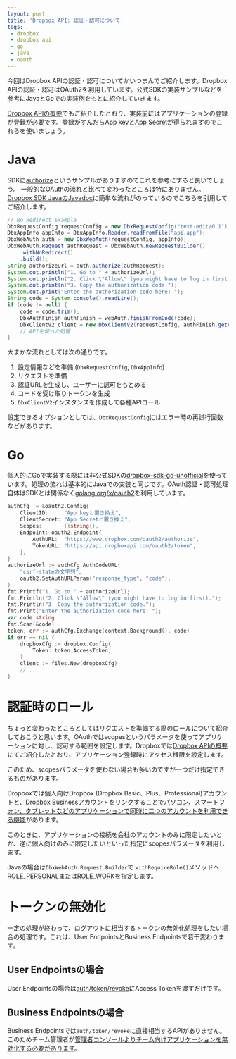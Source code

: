 ```yaml
---
layout: post
title: 'Dropbox API: 認証・認可について'
tags:
 - dropbox
 - dropbox api
 - go
 - java
 - oauth
---
```


今回はDropbox APIの認証・認可についてかいつまんでご紹介します。Dropbox APIの認証・認可はOAuth2を利用しています。公式SDKの実装サンプルなどを参考にJavaとGoでの実装例をもとに紹介していきます。

[Dropbox APIの概要](/2017/12/08/dropbox-api-overview/)でもご紹介したとおり、実装前にはアプリケーションの登録が登録が必要です。登録がすんだらApp keyとApp Secretが得られますのでこれらを使いましょう。

# Java

SDKに[authorize](https://github.com/dropbox/dropbox-sdk-java/tree/master/examples/authorize)というサンプルがありますのでこれを参考にすると良いでしょう。
一般的なOAuthの流れと比べて変わったところは特にありません。[Dropbox SDK JavaのJavadoc](https://dropbox.github.io/dropbox-sdk-java/api-docs/v2.1.x/)に簡単な流れがのっているのでこちらを引用してご紹介します。

```java
// No Redirect Example
DbxRequestConfig requestConfig = new DbxRequestConfig("text-edit/0.1");
DbxAppInfo appInfo = DbxAppInfo.Reader.readFromFile("api.app");
DbxWebAuth auth = new DbxWebAuth(requestConfig, appInfo);
DbxWebAuth.Request authRequest = DbxWebAuth.newRequestBuilder()
    .withNoRedirect()
    .build();
String authorizeUrl = auth.authorize(authRequest);
System.out.println("1. Go to " + authorizeUrl);
System.out.println("2. Click \"Allow\" (you might have to log in first).");
System.out.println("3. Copy the authorization code.");
System.out.print("Enter the authorization code here: ");
String code = System.console().readLine();
if (code != null) {
    code = code.trim();
    DbxAuthFinish authFinish = webAuth.finishFromCode(code);
    DbxClientV2 client = new DbxClientV2(requestConfig, authFinish.getAccessToken());
    // APIを使った処理
}
```

大まかな流れとしては次の通りです。

1. 設定情報などを準備 (`DbxRequestConfig`, `DbxAppInfo`)
2. リクエストを準備
3. 認証URLを生成し、ユーザーに認可をもとめる
4. コードを受け取りトークンを生成
5. `DbxClientV2`インスタンスを作成して各種APIコール

設定できるオプションとしては、`DbxRequestConfig`にはエラー時の再試行回数などがあります。

# Go

個人的にGoで実装する際には非公式SDKの[dropbox-sdk-go-unofficial](https://github.com/dropbox/dropbox-sdk-go-unofficial)を使っています。処理の流れは基本的にJavaでの実装と同じです。OAuth認証・認可処理自体はSDKとは関係なく[golang.org/x/oauth2](https://godoc.org/golang.org/x/oauth2)を利用しています。

```go
authCfg := &oauth2.Config{
	ClientID:     "App keyと置き換え",
	ClientSecret: "App Secretと置き換え",
	Scopes:       []string{},
	Endpoint: oauth2.Endpoint{
		AuthURL:  "https://www.dropbox.com/oauth2/authorize",
		TokenURL: "https://api.dropboxapi.com/oauth2/token",
	},
}
authorizeUrl := authCfg.AuthCodeURL(
	"csrf-stateの文字列",
	oauth2.SetAuthURLParam("response_type", "code"),
)
fmt.Printf("1. Go to " + authorizeUrl);
fmt.Println("2. Click \"Allow\" (you might have to log in first).");
fmt.Println("3. Copy the authorization code.");
fmt.Print("Enter the authorization code here: ");
var code string
fmt.Scan(&code)
token, err := authCfg.Exchange(context.Background(), code)
if err == nil {
	dropboxCfg := dropbox.Config{
		Token: token.AccessToken,
	}
	client := files.New(dropboxCfg)
	// ...
}
```

# 認証時のロール

ちょっと変わったところとしてはリクエストを準備する際のロールについて紹介しておこうと思います。OAuthではscopesというパラメータを使ってアプリケーションに対し、認可する範囲を設定します。Dropboxでは[Dropbox APIの概要](/2017/12/08/dropbox-api-overview/)にてご紹介したとおり、アプリケーション登録時にアクセス権限を設定します。

このため、scopesパラメータを使わない場合も多いのですが一つだけ指定できるものがあります。

Dropboxでは個人向けDropbox (Dropbox Basic、Plus、Professional)アカウントと、Dropbox Businessアカウントを[リンクすることでパソコン、スマートフォン、タブレットなどのアプリケーションで同時に二つのアカウントを利用できる機能](https://www.dropbox.com/help/business/connect-personal-work-account)があります。

このときに、アプリケーションの接続を会社のアカウントのみに限定したいとか、逆に個人向けのみに限定したいといった指定にscopesパラメータを利用します。

Javaの場合は`DbxWebAuth.Request.Builder`で `withRequireRole()`メソッドへ[ROLE_PERSONAL](https://dropbox.github.io/dropbox-sdk-java/api-docs/v2.1.x/com/dropbox/core/DbxWebAuth.html#ROLE_PERSONAL)または[ROLE_WORK](https://dropbox.github.io/dropbox-sdk-java/api-docs/v2.1.x/com/dropbox/core/DbxWebAuth.html#ROLE_WORK)を指定します。

# トークンの無効化

一定の処理が終わって、ログアウトに相当するトークンの無効化処理をしたい場合の処理です。これは、User EndpointsとBusiness Endpointsで若干変わります。

## User Endpointsの場合

User Endpointsの場合は[auth/token/revoke](https://www.dropbox.com/developers/documentation/http/documentation#auth-token-revoke)にAccess Tokenを渡すだけです。

## Business Endpointsの場合

Business Endpointsでは`auth/token/revoke`に直接相当するAPIがありません。このためチーム管理者が[管理者コンソールよりチーム向けアプリケーションを無効化する必要があります](https://www.dropbox.com/help/business/business-api#manage)。

